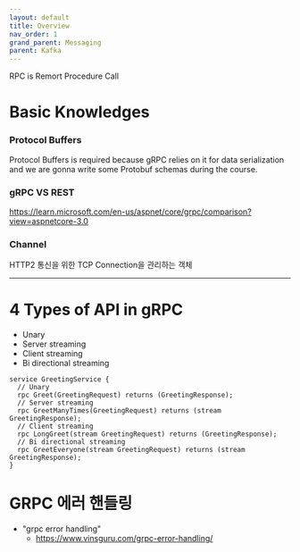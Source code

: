 ```yaml
---
layout: default
title: Overview
nav_order: 1
grand_parent: Messaging
parent: Kafka
---
```



RPC is Remort Procedure Call


# Basic Knowledges

### Protocol Buffers
Protocol Buffers is required because gRPC relies on it for data serialization and we are gonna write some Protobuf schemas during the course.

### gRPC VS REST
https://learn.microsoft.com/en-us/aspnet/core/grpc/comparison?view=aspnetcore-3.0

### Channel
HTTP2 통신을 위한 TCP Connection을 관리하는 객체


---
# 4 Types of API in gRPC
* Unary
* Server streaming
* Client streaming
* Bi directional streaming

```
service GreetingService {
  // Unary
  rpc Greet(GreetingRequest) returns (GreetingResponse);
  // Server streaming
  rpc GreetManyTimes(GreetingRequest) returns (stream GreetingResponse);
  // Client streaming
  rpc LongGreet(stream GreetingRequest) returns (GreetingResponse);
  // Bi directional streaming
  rpc GreetEveryone(stream GreetingRequest) returns (stream GreetingResponse);
}
```


# GRPC 에러 핸들링
* "grpc error handling"
  + https://www.vinsguru.com/grpc-error-handling/
